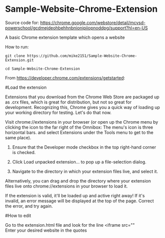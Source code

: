 # Sample-Website-Chrome-Extension
Source code for: https://chrome.google.com/webstore/detail/mcvsd-powerschool/gcdmejdeohbehhnbnionipiiopnoddpg/support?hl=en-US

A basic Chrome extension template which opens a website

How to run:
```
git clone https://github.com/mike2151/Sample-Website-Chrome-Extension.git
```

```
cd Sample-Website-Chrome-Extension
```

From https://developer.chrome.com/extensions/getstarted:

#Load the extension

Extensions that you download from the Chrome Web Store are packaged up as .crx files, which is great for distribution, but not so great for development. Recognizing this, Chrome gives you a quick way of loading up your working directory for testing. Let's do that now.

Visit chrome://extensions in your browser (or open up the Chrome menu by clicking the icon to the far right of the Omnibox:  The menu's icon is three horizontal bars. and select Extensions under the Tools menu to get to the same place).

1. Ensure that the Developer mode checkbox in the top right-hand corner is checked.

2. Click Load unpacked extension… to pop up a file-selection dialog.

3. Navigate to the directory in which your extension files live, and select it.

Alternatively, you can drag and drop the directory where your extension files live onto chrome://extensions in your browser to load it.

If the extension is valid, it'll be loaded up and active right away! If it's invalid, an error message will be displayed at the top of the page. Correct the error, and try again.

#How to edit

Go to the extension.html file and look for the line <iframe src=""
<br>
Enter your desired website in the quotes
